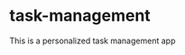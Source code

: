 # task-management

This is a personalized task management app

<!-- pending works -->
<!-- 1.rate limiting not applied  -->
<!-- 2.  block person logic not applied -->
